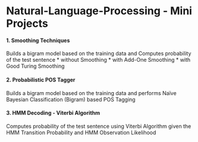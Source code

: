 # Natural-Language-Processing - Mini Projects

#### 1. Smoothing Techniques
   Builds a bigram model based on the training data and Computes probability of the test sentence
        * without Smoothing
        * with Add-One Smoothing
        * with Good Turing Smoothing
        
#### 2. Probabilistic POS Tagger
   Builds a bigram model based on the training data and performs Naïve Bayesian Classification (Bigram) based POS Tagging
    
#### 3. HMM Decoding - Viterbi Algorithm
   Computes probability of the test sentence using Viterbi Algorithm given the HMM Transition Probability and HMM Observation Likelihood
